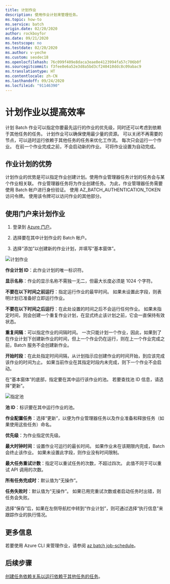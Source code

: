 ```yaml
---
title: 计划作业
description: 使用作业计划来管理任务。
ms.topic: how-to
ms.service: batch
origin.date: 02/20/2020
author: rockboyfor
ms.date: 09/21/2020
ms.testscope: no
ms.testdate: 02/20/2020
ms.author: v-yeche
ms.custom: seodec18
ms.openlocfilehash: 76c099f409e8daca3eae0e4123994fa57c706b0f
ms.sourcegitcommit: f3fee8e6a52e3d8a5bd3cf240410ddc8c09abac9
ms.translationtype: HT
ms.contentlocale: zh-CN
ms.lasthandoff: 09/24/2020
ms.locfileid: "91146390"
---
```

# <a name="schedule-jobs-for-efficiency"></a>计划作业以提高效率

计划 Batch 作业可以指定你要最先运行的作业的优先级，同时还可以考虑到依赖于其他任务的任务。 计划作业可以确保使用最少量的资源。 可以关闭不再需要的节点，可以适时运行依赖于其他任务的任务来优化工作流。 每次只会运行一个作业。 在前一个作业完成之前，不会启动新的作业。 可将作业设置为自动完成。 

## <a name="benefit-of-job-scheduling"></a>作业计划的优势

计划作业的优势是可以指定作业创建计划。使用作业管理器任务计划的任务会与某个作业相关联。 作业管理器任务将为作业创建任务。 为此，作业管理器任务需要使用 Batch 帐户进行身份验证。 使用 AZ_BATCH_AUTHENTICATION_TOKEN 访问令牌。 使用该令牌可以访问作业的其他部分。 

## <a name="use-the-portal-to-schedule-a-job"></a>使用门户来计划作业

1. 登录到 [Azure 门户](https://portal.azure.cn/)。

2. 选择要在其中计划作业的 Batch 帐户。

3. 选择“添加”以创建新的作业计划，并填写“基本窗体”。  

![计划作业][1]

**作业计划 ID**：此作业计划的唯一标识符。

**显示名称**：作业的显示名称不需独一无二，但最大长度必须是 1024 个字符。

**不要在以下时间之前运行**：指定运行作业的最早时间。 如果未设置此字段，则表明计划已准备好立即运行作业。

**不要在以下时间之后运行**：在此处设置的时间之后不会运行任何作业。 如果未指定时间，则会创建一个重复作业计划，在显式终止该计划之前，它会一直保持有效状态。

**重复间隔**：可以指定作业的间隔时间。 一次只能计划一个作业，因此，如果到了在作业计划下创建新作业的时间，但上一个作业仍在运行，则在上一个作业完成之前，Batch 服务不会创建新作业。  

**开始时段**：在此处指定时间间隔，从计划指示应创建作业的时间开始，到应该完成该作业的时间为止。 如果当前作业在其指定时段内未完成，则下一个作业不会启动。

在“基本窗体”的底部，指定要在其中运行该作业的池。 若要查找池 ID 信息，请选择“更新”。  

![指定池][2]

**池 ID**：标识要在其中运行作业的池。

**作业配置任务**：选择“更新”，以便为作业管理器任务以及作业准备和释放任务（如果使用这些任务）命名。 

**优先级**：为作业指定优先级。

**最大时钟时间**：设置作业可运行的最长时间。 如果作业未在该期限内完成，Batch 会终止该作业。 如果未设置此字段，则作业没有时间限制。

**最大任务重试计数**：指定可以重试任务的次数，不超过四次。 此值不同于可以重试 API 调用的次数。

**所有任务完成时**：默认值为“无操作”。

**任务失败时**：默认值为“无操作”。 如果已用完重试次数或者启动任务时出错，则任务会失败。 

选择“保存”后，如果在左侧导航栏中转到“作业计划”，则可通过选择“执行信息”来跟踪作业的执行情况。   

## <a name="for-more-information"></a>更多信息

若要使用 Azure CLI 来管理作业，请参阅 [az batch job-schedule](https://docs.azure.cn/cli/batch/job-schedule#az-batch-job-schedule)。

## <a name="next-steps"></a>后续步骤

[创建任务依赖关系以运行依赖于其他任务的任务](batch-task-dependencies.md)。

[1]: ./media/batch-job-schedule/add_job_schedule-02.png
[2]: ./media/batch-job-schedule/add_job_schedule-03.png

<!-- Update_Description: update meta properties, wording update, update link -->